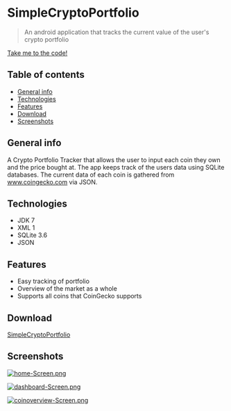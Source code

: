 # SimpleCryptoPortfolio
> An android application that tracks the current value of the user's crypto portfolio

[Take me to the code!](https://github.com/JosephZeko/SimpleCryptoPortfolio/tree/master/app/src/main/java/edu/niu/students/z1797401/simplecryptoporfolio)
## Table of contents
* [General info](#general-info)
* [Technologies](#technologies)
* [Features](#features)
* [Download](#download)
* [Screenshots](#screenshots)

## General info
A Crypto Portfolio Tracker that allows the user to input each coin they own and the price bought at.
The app keeps track of the users data using SQLite databases.
The current data of each coin is gathered from www.coingecko.com via JSON.

## Technologies
* JDK 7
* XML 1
* SQLite 3.6
* JSON

## Features
* Easy tracking of portfolio
* Overview of the market as a whole
* Supports all coins that CoinGecko supports

## Download
[SimpleCryptoPortfolio](https://drive.google.com/file/d/19ubLPYq6jg_gD8AkQHOxZHPUMR5Cimpm/view?usp=sharing)

## Screenshots
[![home-Screen.png](https://i.postimg.cc/hGL7j453/home-Screen.png)](https://postimg.cc/LqssQSRz)

[![dashboard-Screen.png](https://i.postimg.cc/8CQ6Nft6/dashboard-Screen.png)](https://postimg.cc/bZgJRrXy)

[![coinoverview-Screen.png](https://i.postimg.cc/WbyZYHZS/coinoverview-Screen.png)](https://postimg.cc/ZCr0CjVy)
